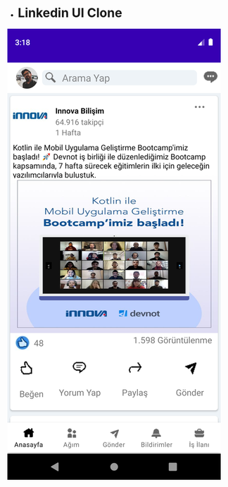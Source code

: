 - # Linkedin UI Clone

![Alt Text](https://github.com/halilkrkn/devnot-innova-android-bootcamp/blob/master/Odevler/Odev3/LinkedinUIClone.png)
